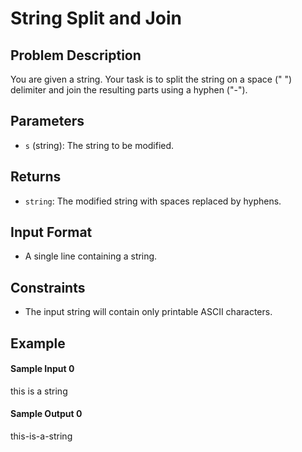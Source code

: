 # String Split and Join

## Problem Description

You are given a string. Your task is to split the string on a space (" ") delimiter and join the resulting parts using a hyphen ("-").

## Parameters

- `s` (string): The string to be modified.

## Returns

- `string`: The modified string with spaces replaced by hyphens.

## Input Format

- A single line containing a string.

## Constraints

- The input string will contain only printable ASCII characters.

## Example

#### Sample Input 0

this is a string

#### Sample Output 0

this-is-a-string

